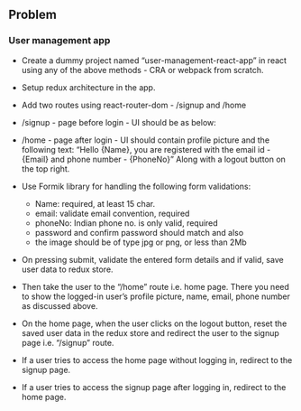 ## Problem

### User management app

- Create a dummy project named “user-management-react-app” in react using any of the above methods - CRA or webpack from scratch.
- Setup redux architecture in the app.
- Add two routes using react-router-dom - /signup and /home
- /signup - page before login - UI should be as below:

- /home - page after login - UI should contain profile picture and the following text:
“Hello {Name}, you are registered with the email id - {Email} and phone number - {PhoneNo}”
Along with a logout button on the top right.

- Use Formik library for handling the following form validations:

    - Name: required, at least 15 char.
    - email: validate email convention,  required
    - phoneNo: Indian phone no. is only valid, required
    - password and confirm password should match and also
    - the image should be of type jpg or png, or less than 2Mb 

- On pressing submit, validate the entered form details and if valid, save user data to redux store.
- Then take the user to the “/home” route i.e. home page. There you need to show the logged-in user’s profile picture, name, email, phone number as discussed above.
- On the home page, when the user clicks on the logout button, reset the saved user data in the redux store and redirect the user to the signup page i.e. “/signup” route.
- If a user tries to access the home page without logging in, redirect to the signup page.
- If a user tries to access the signup page after logging in, redirect to the home page.